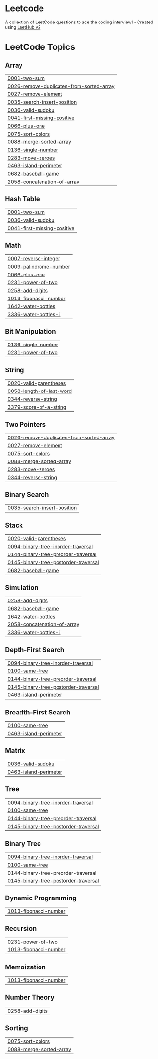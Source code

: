 # Leetcode
A collection of LeetCode questions to ace the coding interview! - Created using [LeetHub v2](https://github.com/arunbhardwaj/LeetHub-2.0)

<!---LeetCode Topics Start-->
# LeetCode Topics
## Array
|  |
| ------- |
| [0001-two-sum](https://github.com/MagiaGatuna/Leetcode/tree/master/0001-two-sum) |
| [0026-remove-duplicates-from-sorted-array](https://github.com/MagiaGatuna/Leetcode/tree/master/0026-remove-duplicates-from-sorted-array) |
| [0027-remove-element](https://github.com/MagiaGatuna/Leetcode/tree/master/0027-remove-element) |
| [0035-search-insert-position](https://github.com/MagiaGatuna/Leetcode/tree/master/0035-search-insert-position) |
| [0036-valid-sudoku](https://github.com/MagiaGatuna/Leetcode/tree/master/0036-valid-sudoku) |
| [0041-first-missing-positive](https://github.com/MagiaGatuna/Leetcode/tree/master/0041-first-missing-positive) |
| [0066-plus-one](https://github.com/MagiaGatuna/Leetcode/tree/master/0066-plus-one) |
| [0075-sort-colors](https://github.com/MagiaGatuna/Leetcode/tree/master/0075-sort-colors) |
| [0088-merge-sorted-array](https://github.com/MagiaGatuna/Leetcode/tree/master/0088-merge-sorted-array) |
| [0136-single-number](https://github.com/MagiaGatuna/Leetcode/tree/master/0136-single-number) |
| [0283-move-zeroes](https://github.com/MagiaGatuna/Leetcode/tree/master/0283-move-zeroes) |
| [0463-island-perimeter](https://github.com/MagiaGatuna/Leetcode/tree/master/0463-island-perimeter) |
| [0682-baseball-game](https://github.com/MagiaGatuna/Leetcode/tree/master/0682-baseball-game) |
| [2058-concatenation-of-array](https://github.com/MagiaGatuna/Leetcode/tree/master/2058-concatenation-of-array) |
## Hash Table
|  |
| ------- |
| [0001-two-sum](https://github.com/MagiaGatuna/Leetcode/tree/master/0001-two-sum) |
| [0036-valid-sudoku](https://github.com/MagiaGatuna/Leetcode/tree/master/0036-valid-sudoku) |
| [0041-first-missing-positive](https://github.com/MagiaGatuna/Leetcode/tree/master/0041-first-missing-positive) |
## Math
|  |
| ------- |
| [0007-reverse-integer](https://github.com/MagiaGatuna/Leetcode/tree/master/0007-reverse-integer) |
| [0009-palindrome-number](https://github.com/MagiaGatuna/Leetcode/tree/master/0009-palindrome-number) |
| [0066-plus-one](https://github.com/MagiaGatuna/Leetcode/tree/master/0066-plus-one) |
| [0231-power-of-two](https://github.com/MagiaGatuna/Leetcode/tree/master/0231-power-of-two) |
| [0258-add-digits](https://github.com/MagiaGatuna/Leetcode/tree/master/0258-add-digits) |
| [1013-fibonacci-number](https://github.com/MagiaGatuna/Leetcode/tree/master/1013-fibonacci-number) |
| [1642-water-bottles](https://github.com/MagiaGatuna/Leetcode/tree/master/1642-water-bottles) |
| [3336-water-bottles-ii](https://github.com/MagiaGatuna/Leetcode/tree/master/3336-water-bottles-ii) |
## Bit Manipulation
|  |
| ------- |
| [0136-single-number](https://github.com/MagiaGatuna/Leetcode/tree/master/0136-single-number) |
| [0231-power-of-two](https://github.com/MagiaGatuna/Leetcode/tree/master/0231-power-of-two) |
## String
|  |
| ------- |
| [0020-valid-parentheses](https://github.com/MagiaGatuna/Leetcode/tree/master/0020-valid-parentheses) |
| [0058-length-of-last-word](https://github.com/MagiaGatuna/Leetcode/tree/master/0058-length-of-last-word) |
| [0344-reverse-string](https://github.com/MagiaGatuna/Leetcode/tree/master/0344-reverse-string) |
| [3379-score-of-a-string](https://github.com/MagiaGatuna/Leetcode/tree/master/3379-score-of-a-string) |
## Two Pointers
|  |
| ------- |
| [0026-remove-duplicates-from-sorted-array](https://github.com/MagiaGatuna/Leetcode/tree/master/0026-remove-duplicates-from-sorted-array) |
| [0027-remove-element](https://github.com/MagiaGatuna/Leetcode/tree/master/0027-remove-element) |
| [0075-sort-colors](https://github.com/MagiaGatuna/Leetcode/tree/master/0075-sort-colors) |
| [0088-merge-sorted-array](https://github.com/MagiaGatuna/Leetcode/tree/master/0088-merge-sorted-array) |
| [0283-move-zeroes](https://github.com/MagiaGatuna/Leetcode/tree/master/0283-move-zeroes) |
| [0344-reverse-string](https://github.com/MagiaGatuna/Leetcode/tree/master/0344-reverse-string) |
## Binary Search
|  |
| ------- |
| [0035-search-insert-position](https://github.com/MagiaGatuna/Leetcode/tree/master/0035-search-insert-position) |
## Stack
|  |
| ------- |
| [0020-valid-parentheses](https://github.com/MagiaGatuna/Leetcode/tree/master/0020-valid-parentheses) |
| [0094-binary-tree-inorder-traversal](https://github.com/MagiaGatuna/Leetcode/tree/master/0094-binary-tree-inorder-traversal) |
| [0144-binary-tree-preorder-traversal](https://github.com/MagiaGatuna/Leetcode/tree/master/0144-binary-tree-preorder-traversal) |
| [0145-binary-tree-postorder-traversal](https://github.com/MagiaGatuna/Leetcode/tree/master/0145-binary-tree-postorder-traversal) |
| [0682-baseball-game](https://github.com/MagiaGatuna/Leetcode/tree/master/0682-baseball-game) |
## Simulation
|  |
| ------- |
| [0258-add-digits](https://github.com/MagiaGatuna/Leetcode/tree/master/0258-add-digits) |
| [0682-baseball-game](https://github.com/MagiaGatuna/Leetcode/tree/master/0682-baseball-game) |
| [1642-water-bottles](https://github.com/MagiaGatuna/Leetcode/tree/master/1642-water-bottles) |
| [2058-concatenation-of-array](https://github.com/MagiaGatuna/Leetcode/tree/master/2058-concatenation-of-array) |
| [3336-water-bottles-ii](https://github.com/MagiaGatuna/Leetcode/tree/master/3336-water-bottles-ii) |
## Depth-First Search
|  |
| ------- |
| [0094-binary-tree-inorder-traversal](https://github.com/MagiaGatuna/Leetcode/tree/master/0094-binary-tree-inorder-traversal) |
| [0100-same-tree](https://github.com/MagiaGatuna/Leetcode/tree/master/0100-same-tree) |
| [0144-binary-tree-preorder-traversal](https://github.com/MagiaGatuna/Leetcode/tree/master/0144-binary-tree-preorder-traversal) |
| [0145-binary-tree-postorder-traversal](https://github.com/MagiaGatuna/Leetcode/tree/master/0145-binary-tree-postorder-traversal) |
| [0463-island-perimeter](https://github.com/MagiaGatuna/Leetcode/tree/master/0463-island-perimeter) |
## Breadth-First Search
|  |
| ------- |
| [0100-same-tree](https://github.com/MagiaGatuna/Leetcode/tree/master/0100-same-tree) |
| [0463-island-perimeter](https://github.com/MagiaGatuna/Leetcode/tree/master/0463-island-perimeter) |
## Matrix
|  |
| ------- |
| [0036-valid-sudoku](https://github.com/MagiaGatuna/Leetcode/tree/master/0036-valid-sudoku) |
| [0463-island-perimeter](https://github.com/MagiaGatuna/Leetcode/tree/master/0463-island-perimeter) |
## Tree
|  |
| ------- |
| [0094-binary-tree-inorder-traversal](https://github.com/MagiaGatuna/Leetcode/tree/master/0094-binary-tree-inorder-traversal) |
| [0100-same-tree](https://github.com/MagiaGatuna/Leetcode/tree/master/0100-same-tree) |
| [0144-binary-tree-preorder-traversal](https://github.com/MagiaGatuna/Leetcode/tree/master/0144-binary-tree-preorder-traversal) |
| [0145-binary-tree-postorder-traversal](https://github.com/MagiaGatuna/Leetcode/tree/master/0145-binary-tree-postorder-traversal) |
## Binary Tree
|  |
| ------- |
| [0094-binary-tree-inorder-traversal](https://github.com/MagiaGatuna/Leetcode/tree/master/0094-binary-tree-inorder-traversal) |
| [0100-same-tree](https://github.com/MagiaGatuna/Leetcode/tree/master/0100-same-tree) |
| [0144-binary-tree-preorder-traversal](https://github.com/MagiaGatuna/Leetcode/tree/master/0144-binary-tree-preorder-traversal) |
| [0145-binary-tree-postorder-traversal](https://github.com/MagiaGatuna/Leetcode/tree/master/0145-binary-tree-postorder-traversal) |
## Dynamic Programming
|  |
| ------- |
| [1013-fibonacci-number](https://github.com/MagiaGatuna/Leetcode/tree/master/1013-fibonacci-number) |
## Recursion
|  |
| ------- |
| [0231-power-of-two](https://github.com/MagiaGatuna/Leetcode/tree/master/0231-power-of-two) |
| [1013-fibonacci-number](https://github.com/MagiaGatuna/Leetcode/tree/master/1013-fibonacci-number) |
## Memoization
|  |
| ------- |
| [1013-fibonacci-number](https://github.com/MagiaGatuna/Leetcode/tree/master/1013-fibonacci-number) |
## Number Theory
|  |
| ------- |
| [0258-add-digits](https://github.com/MagiaGatuna/Leetcode/tree/master/0258-add-digits) |
## Sorting
|  |
| ------- |
| [0075-sort-colors](https://github.com/MagiaGatuna/Leetcode/tree/master/0075-sort-colors) |
| [0088-merge-sorted-array](https://github.com/MagiaGatuna/Leetcode/tree/master/0088-merge-sorted-array) |
<!---LeetCode Topics End-->